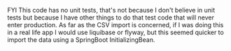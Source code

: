 FYI 
This code has no unit tests, that's not because I don't believe in unit tests but because I have other things to do that test code that will never enter production.
As far as the CSV import is concerned, if I was doing this in a real life app I would use liquibase or flyway, but this seemed quicker to import the data using a SpringBoot InitializingBean.
